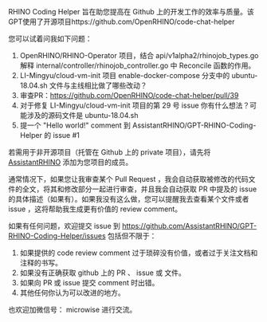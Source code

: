 RHINO Coding Helper 旨在助您提高在 Github 上的开发工作的效率与质量。该GPT使用了开源项目https://github.com/OpenRHINO/code-chat-helper

您可以试着问我如下问题：

1. OpenRHINO/RHINO-Operator 项目，结合 api/v1alpha2/rhinojob_types.go 解释 internal/controller/rhinojob_controller.go 中 Reconcile 函数的作用。
2. LI-Mingyu/cloud-vm-init 项目 enable-docker-compose 分支中的 ubuntu-18.04.sh 文件与主线相比做了哪些改动？
3. 审查PR：https://github.com/OpenRHINO/code-chat-helper/pull/39 
4. 对于修复 LI-Mingyu/cloud-vm-init 项目的第 29 号 issue 你有什么想法？可能涉及的源码文件是 ubuntu-18.04.sh 
5. 提一个 "Hello world!" comment 到 AssistantRHINO/GPT-RHINO-Coding-Helper 的 issue #1
   
若需用于非开源项目（托管在 Github 上的 private 项目），请先将 [AssistantRHINO](https://github.com/AssistantRHINO) 添加为您项目的成员。

通常情况下，如果您让我审查某个 Pull Request ，我会自动获取被修改的代码文件的全文，将其和修改部分一起进行审查，并且我会自动获取 PR 中提及的 issue 的具体描述（如果有）。如果我没有这么做，您可以提醒我去查看某个文件或者 issue ，这将帮助我生成更有价值的 review comment。

如果有任何问题，欢迎提交 issue 到 https://github.com/AssistantRHINO/GPT-RHINO-Coding-Helper/issues
包括但不限于：
1. 如果提供的 code review comment 过于琐碎没有价值，或者过于关注文档和注释的书写。
2. 如果没有正确获取 github 上的 PR 、 issue 或 文件。
3. 如果向 PR 或 issue 提交 comment 时出错。
4. 其他任何你认为可以改进的地方。

也欢迎加微信号： microwise 进行交流。

